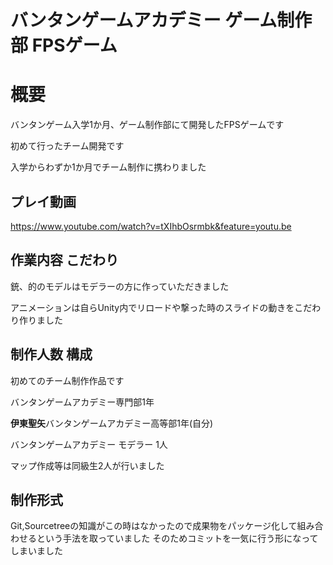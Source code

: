 # バンタンゲームアカデミー ゲーム制作部 FPSゲーム

# 概要

バンタンゲーム入学1か月、ゲーム制作部にて開発したFPSゲームです

初めて行ったチーム開発です

入学からわずか1か月でチーム制作に携わりました

## プレイ動画

https://www.youtube.com/watch?v=tXIhbOsrmbk&feature=youtu.be

## 作業内容 こだわり

銃、的のモデルはモデラーの方に作っていただきました

アニメーションは自らUnity内でリロードや撃った時のスライドの動きをこだわり作りました

## 制作人数 構成

初めてのチーム制作作品です

バンタンゲームアカデミー専門部1年

**伊東聖矢**バンタンゲームアカデミー高等部1年(自分) 

バンタンゲームアカデミー モデラー 1人

マップ作成等は同級生2人が行いました

## 制作形式
Git,Sourcetreeの知識がこの時はなかったので成果物をパッケージ化して組み合わせるという手法を取っていました
そのためコミットを一気に行う形になってしまいました
